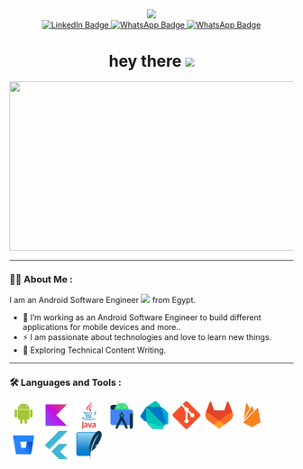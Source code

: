 <div id="header" align="center">
  <img src="https://media.giphy.com/media/M9gbBd9nbDrOTu1Mqx/giphy.gif" width="100"/>
</div>
<div id="badges" align="center">
  <a href="https://www.linkedin.com/in/mostafamohammed05">
    <img src="https://img.shields.io/badge/LinkedIn-blue?style=for-the-badge&logo=linkedin&logoColor=white" alt="LinkedIn Badge"/>
  </a>
  <a href="https://wa.me/+201002923561">
    <img src="https://img.shields.io/badge/WhatsApp-green?style=for-the-badge&logo=whatsapp&logoColor=white" alt="WhatsApp Badge"/>
    </a>
     <a href="https://wa.me/+201002923561">
    <img src="https://img.shields.io/badge/WhatsApp-green?style=for-the-badge&logo=whatsapp&logoColor=white" alt="WhatsApp Badge"/>
    </a>
</div>
  <h1 align="center">
  hey there
  <img src="https://media.giphy.com/media/hvRJCLFzcasrR4ia7z/giphy.gif" width="30px"/>
</h1>
<div align="center">
  <img src="https://raw.githubusercontent.com/SP-XD/SP-XD/main/images/dev-working_rounded.gif" width="600" height="300"/>
</div>

---

### :man_technologist: About Me :
I am an Android Software Engineer <img src="https://media.giphy.com/media/WUlplcMpOCEmTGBtBW/giphy.gif" width="50"> from Egypt.
- :telescope: I’m working as an Android Software Engineer to build different applications for mobile devices and more..
- :zap: I am passionate about technologies and love to learn new things.
- :seedling: Exploring Technical Content Writing.

---

### :hammer_and_wrench: Languages and Tools :
<div>
  <img src="https://github.com/devicons/devicon/blob/master/icons/android/android-original-wordmark.svg" title="Android" alt="Android" width="50" height="50"/>&nbsp;
  <img src="https://github.com/devicons/devicon/blob/master/icons/kotlin/kotlin-original.svg" title="Kotlin" alt="Kotlin" width="50" height="50"/>&nbsp;
  <img src="https://github.com/devicons/devicon/blob/master/icons/java/java-original-wordmark.svg" title="Java" alt="Java" width="50" height="50"/>&nbsp;
  <img src="https://github.com/devicons/devicon/blob/master/icons/androidstudio/androidstudio-original.svg" title="Android studio" alt="Adnroid studio" width="50" height="50"/>&nbsp;
  <img src="https://github.com/devicons/devicon/blob/master/icons/dart/dart-original.svg" title="dart" alt="dart" width="50" height="50"/>&nbsp;
  <img src="https://github.com/devicons/devicon/blob/master/icons/git/git-original.svg" title="Git" alt="Git" width="50" height="50"/>&nbsp;
  <img src="https://github.com/devicons/devicon/blob/master/icons/gitlab/gitlab-original.svg" title="Gitlab" alt="Gitlab" width="50" height="50"/>&nbsp;
  <img src="https://github.com/devicons/devicon/blob/master/icons/firebase/firebase-plain.svg" title="firebase" alt="firebase" width="50" height="50"/>&nbsp;
  <img src="https://github.com/devicons/devicon/blob/master/icons/bitbucket/bitbucket-original.svg" title="bitbucket" alt="bitbucket" width="50" height="50"/>&nbsp;
  <img src="https://github.com/devicons/devicon/blob/master/icons/flutter/flutter-plain.svg" title="flutter" alt="flutter" width="50" height="50"/>&nbsp;
  <img src="https://github.com/devicons/devicon/blob/master/icons/sqlite/sqlite-original.svg" title="sqlite" alt="sqlite" width="50" height="50"/>&nbsp;
</div>


